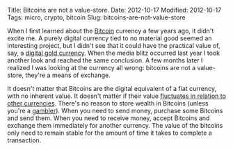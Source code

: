Title: Bitcoins are not a value-store.
Date: 2012-10-17
Modified: 2012-10-17
Tags: micro, crypto, bitcoin
Slug: bitcoins-are-not-value-store

When I first learned about the [Bitcoin](https://en.wikipedia.org/wiki/Bitcoin) currency a few years ago, it didn't excite me. A purely digital currency tied to no material good seemed an interesting project, but I didn't see that it could have the practical value of, say, a [digital gold currency](https://en.wikipedia.org/wiki/Digital_gold_currency). When the media blitz occurred last year I took another look and reached the same conclusion. A few months later I realized I was looking at the currency all wrong: bitcoins are not a value-store, they're a means of exchange.

It doesn't matter that Bitcoins are the digital equivalent of a fiat currency, with no inherent value. It doesn't matter if their value [fluctuates in relation to other currencies](http://arstechnica.com/tech-policy/2011/10/bitcoin-implodes-down-more-than-90-percent-from-june-peak/). There's no reason to store wealth in Bitcoins (unless you're a [gambler](https://en.wikipedia.org/wiki/Speculation)). When you need to send money, purchase some Bitcoins and send them. When you need to receive money, accept Bitcoins and exchange them immediately for another currency. The value of the bitcoins only need to remain stable for the amount of time it takes to complete a transaction.
